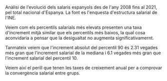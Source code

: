 Anàlisi de l'evolució dels salaris espanyols des de l'any 2008 fins al 2021, pel total nacional d'Espanya. La font es l'enquesta d'estructura salarial de l'INE.

Veiem com els percentils salarials més elevats presenten una taxa d'increment mitjà similar que els percentils més baixos, la qual cosa aconvidaria a pensar que la desigualtat no augmenta significativamernt.

Tanmateix veiem que l'increment absolut del percentil 90 és 2.31 vegades més gran que l'increment salarial de la mediana i 6.1 vegades més gran que l'increment salarial del percentil 10.

Veiem així el perill que tenen les taxes de creixement anual per a comprovar la convergència salarial entre grups.
